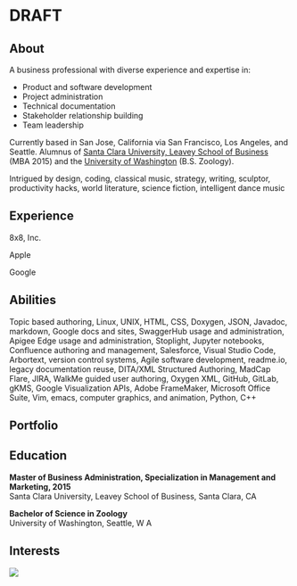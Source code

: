 # **DRAFT**
## **About**

A business professional with diverse experience and expertise in:

* Product and software development
* Project administration
* Technical documentation
* Stakeholder relationship building
* Team leadership


Currently based in San Jose, California via San Francisco, Los Angeles, and Seattle. Alumnus of [Santa Clara University, Leavey School of Business](https://www.scu.edu/business/) (MBA 2015) and the [University of Washington](http://www.biology.washington.edu/) (B.S. Zoology).


Intrigued by design, coding, classical music, strategy, writing, sculptor, productivity hacks, world literature, science fiction, intelligent dance music



## **Experience**

8x8, Inc.

Apple

Google



## **Abilities**

Topic based authoring, Linux, UNIX, HTML, CSS, Doxygen, JSON, Javadoc, markdown, Google docs and sites, SwaggerHub usage and administration, Apigee Edge usage and administration, Stoplight, Jupyter notebooks, Confluence authoring and management, Salesforce, Visual Studio Code, Arbortext, version control systems, Agile software development, readme.io, legacy documentation reuse, DITA/XML Structured Authoring, MadCap Flare, JIRA, WalkMe guided user authoring, Oxygen XML, GitHub, GitLab, gKMS, Google Visualization APIs, Adobe FrameMaker, Microsoft Office Suite, Vim, emacs, computer graphics, and animation, Python, C++

## **Portfolio**

## **Education**

**Master of Business Administration, Specialization in Management and Marketing, 2015**  
Santa Clara University, Leavey School of Business, Santa Clara, CA

**Bachelor of Science in Zoology**  
University of Washington, Seattle, W A


## **Interests**

![](.PNG)
    

